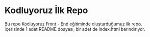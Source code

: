 # Kodluyoruz İlk Repo
Bu repo [Kodluyoruz](https://www.patika.dev/tr) Front - End eğitiminde oluşturduğumuz ilk repo. İçerisinde 1 adet README dosyası, bir adet de index.html barındırıyor.
